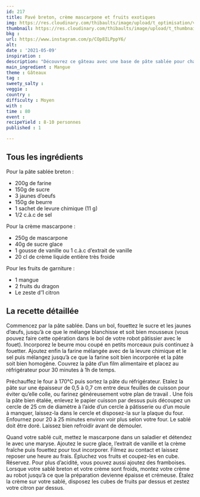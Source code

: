 ```yaml
---
id: 217
title: Pavé breton, crème mascarpone et fruits exotiques
img: https://res.cloudinary.com/thibaults/image/upload/t_optimisation/v1620676091/Recipes/20210509_gateau_sable_mangue.jpg
thumbnail: https://res.cloudinary.com/thibaults/image/upload/t_thumbnail_josie/v1620676091/Recipes/20210509_gateau_sable_mangue.jpg
bkg : 
url: https://www.instagram.com/p/COp8ILPppY6/
alt: 
date : '2021-05-09'
inspiration : 
description: "Découvrez ce gâteau avec une base de pâte sablée pour changer. Avec une crème mascarpone, des mangues et fruits du dragon !"
main_ingredient : Mangue
theme : Gâteaux
tag : 
sweety_salty : 
veggie : 
country :
difficulty : Moyen
with : 
time : 80
event : 
recipeYield : 8-10 personnes
published : 1

---
```


## Tous les ingrédients
Pour la pâte sablée breton :
 - 200g de farine
 - 150g de sucre
 - 3 jaunes d’oeufs
 - 150g de beurre
 - 1 sachet de levure chimique (11 g)
 - 1/2 c.à.c de sel

Pour la crème mascarpone :
 - 250g de mascarpone
 - 40g de sucre glace
 - 1 gousse de vanille ou 1 c.à.c d’extrait de vanille
 - 20 cl de crème liquide entière très froide

Pour les fruits de garniture :
 - 1 mangue
 - 2 fruits du dragon
 - Le zeste d’1 citron

## La recette détaillée
Commencez par la pâte sablée. Dans un bol, fouettez le sucre et les jaunes d’œufs, jusqu’à ce que le mélange blanchisse et soit bien mousseux (vous pouvez faire cette opération dans le bol de votre robot pâtissier avec le fouet). Incorporez le beurre mou coupé en petits morceaux puis continuez à fouetter. Ajoutez enfin la farine mélangée avec de la levure chimique et le sel puis mélangez jusqu’à ce que la farine soit bien incorporée et la pâte soit bien homogène. Couvrez la pâte d’un film alimentaire et placez au réfrigérateur pour 30 minutes à 1h de temps.

Préchauffez le four à 170°C puis sortez la pâte du réfrigérateur. Etalez la pâte sur une épaisseur de 0,5 à 0,7 cm entre deux feuilles de cuisson pour éviter qu’elle colle, ou farinez généreusement votre plan de travail . Une fois la pâte bien étalée, enlevez le papier cuisson par dessus puis découpez un cercle de 25 cm de diamètre à l’aide d’un cercle à pâtisserie ou d’un moule à manquer, laissez-la dans le cercle et disposez-la sur la plaque du four. Enfournez pour 20 à 25 minutes environ voir plus selon votre four. Le sablé doit être doré. Laissez bien refroidir avant de démouler.

Quand votre sablé cuit, mettez le mascarpone dans un saladier et détendez le avec une maryse. Ajoutez le sucre glace, l’extrait de vanille et la crème fraîche puis fouettez pour tout incorporer. Filmez au contact et laissez reposer une heure au frais. Épluchez vos fruits et coupez-les en cube. Réservez. Pour plus d’acidité, vous pouvez aussi ajoutez des framboises. Lorsque votre sablé breton et votre crème sont froids, montez votre crème au robot jusqu’à ce que la préparation devienne épaisse et crémeuse. Étalez la crème sur votre sablé, disposez les cubes de fruits par dessus et zestez votre citron par dessus.
